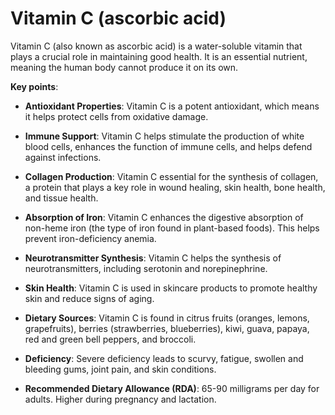 # Vitamin C (ascorbic acid)

Vitamin C (also known as ascorbic acid) is a water-soluble vitamin that plays a crucial role in maintaining good health. It is an essential nutrient, meaning the human body cannot produce it on its own.

**Key points**:

* **Antioxidant Properties**: Vitamin C is a potent antioxidant, which means it helps protect cells from oxidative damage.

* **Immune Support**: Vitamin C helps stimulate the production of white blood cells, enhances the function of immune cells, and helps defend against infections.

* **Collagen Production**: Vitamin C essential for the synthesis of collagen, a protein that plays a key role in wound healing, skin health, bone health, and tissue health.

* **Absorption of Iron**: Vitamin C enhances the digestive absorption of non-heme iron (the type of iron found in plant-based foods). This helps prevent iron-deficiency anemia.

* **Neurotransmitter Synthesis**: Vitamin C helps the synthesis of neurotransmitters, including serotonin and norepinephrine.

* **Skin Health**: Vitamin C is used in skincare products to promote healthy skin and reduce signs of aging.

* **Dietary Sources**: Vitamin C is found in citrus fruits (oranges, lemons, grapefruits), berries (strawberries, blueberries), kiwi, guava, papaya, red and green bell peppers, and broccoli.

* **Deficiency**: Severe deficiency leads to scurvy, fatigue, swollen and bleeding gums, joint pain, and skin conditions.

* **Recommended Dietary Allowance (RDA)**: 65-90 milligrams per day for adults. Higher during pregnancy and lactation.
